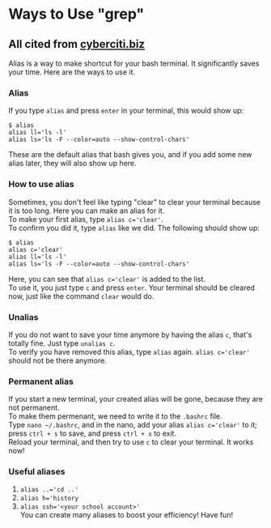 # Ways to Use "grep"  
## All cited from [cyberciti.biz](https://www.cyberciti.biz/tips/bash-aliases-mac-centos-linux-unix.html)  
Alias is a way to make shortcut for your bash terminal. It significantly saves your time. Here are the ways to use it.  
### Alias  
If you type `alias` and press `enter` in your terminal, this would show up:  
```
$ alias 
alias ll='ls -l'
alias ls='ls -F --color=auto --show-control-chars'
```
These are the default alias that bash gives you, and if you add some new alias later, they will also show up here.  
### How to use alias  
Sometimes, you don't feel like typing "clear" to clear your terminal because it is too long. Here you can make an alias for it.  
To make your first alias, type `alias c='clear'`.  
To confirm you did it, type `alias` like we did. The following should show up:  
```
$ alias
alias c='clear'
alias ll='ls -l'
alias ls='ls -F --color=auto --show-control-chars'
```
Here, you can see that `alias c='clear'` is added to the list.  
To use it, you just type `c` and press `enter`.
Your terminal should be cleared now, just like the command `clear` would do.  
### Unalias  
If you do not want to save your time anymore by having the alias `c`, that's totally fine. Just type `unalias c`.  
To verify you have removed this alias, type `alias` again. `alias c='clear'` should not be there anymore.
### Permanent alias  
If you start a new terminal, your created alias will be gone, because they are not permanent.  
To make them permenant, we need to write it to the `.bashrc` file.  
Type `nano ~/.bashrc`, and in the nano, add your alias `alias c='clear'` to it; press `ctrl + s` to save, and press `ctrl + x` to exit.  
Reload your terminal, and then try to use `c` to clear your terminal. It works now!  
### Useful aliases  
1. `alias ..='cd ..'`  
2. `alias h='history`  
3. `alias ssh='<your school account>'`  
You can create many aliases to boost your efficiency! Have fun!  
